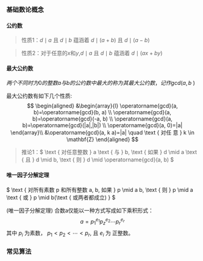 ### 基础数论概念

#### 公约数

> 性质1：$d \mid a \text { 且 } d \mid b \text { 蕴涵着 } d \mid(a+b) \text { 且 } d \mid(a-b)$

> 性质2：对于任意的$x$和$y$,$d \mid a \text { 且 } d \mid b \text { 蕴涵着 } d \mid(a x+b y)$

#### 最大公约数

${ 两个不同时为 0 的整数 a 与 b 的公约数中最大的称为其最大公约数， 记作 gcd( } a, b \text { ) }$

最大公约数有如下几个性质:
$$
\begin{aligned}
&\begin{array}{l}
\operatorname{gcd}(a, b)=\operatorname{gcd}(b, a) \\
\operatorname{gcd}(a, b)=\operatorname{gcd}(-a, b) \\
\operatorname{gcd}(a, b)=\operatorname{gcd}(|a|,|b|) \\
\operatorname{gcd}(a, 0)=|a|
\end{array}\\
&\operatorname{gcd}(a, k a)=|a| \quad \text { 对任 意 } k \in \mathbf{Z}
\end{aligned}
$$

> 推论1：$
\text { 对任意整数 } a \text { 与 } b, \text { 如果 } d \mid a \text { 且 } d \mid b, \text { 则 } d \mid \operatorname{gcd}(a, b)
$

#### 唯一因子分解定理

$
\text { 对所有素数 p 和所有整数 a, b, 如果 } p \mid a b, \text { 则 } p \mid a \text { 或 } p \mid b(\text { 或两者都成立) }
$

(唯一因子分解定理) 合数a仅能以一种方式写成如下乘积形式：
$$
a=p_{1}^{e_{1}} p_{z}^{e_{2}} \cdots p_{r}^{e_{r}}
$$
其中 $p_{i}$ 为素数， $p_{1}<p_{2}<\cdots<p_{r},$ 且 $e_{i}$ 为 正整数。

### 常见算法


